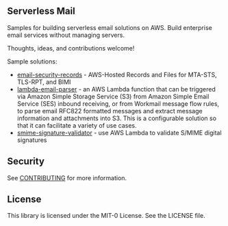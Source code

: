 ## Serverless Mail

Samples for building serverless email solutions on AWS. Build enterprise email services without managing servers.  

Thoughts, ideas, and contributions welcome!  

Sample solutions:  

* [email-security-records](email-security-records) - AWS-Hosted Records and Files for MTA-STS, TLS-RPT, and BIMI
* [lambda-email-parser](lambda-email-parser) - an AWS Lambda function that can be triggered via Amazon Simple Storage Service (S3) from Amazon Simple Email Service (SES) inbound receiving, or from Workmail message flow rules, to parse email RFC822 formatted messages and extract message information and attachments into S3. This is a configurable solution so that it can facilitate a variety of use cases.
* [smime-signature-validator](smime-signature-validator) - use AWS Lambda to validate S/MIME digital signatures

## Security

See [CONTRIBUTING](CONTRIBUTING.md#security-issue-notifications) for more information.

## License

This library is licensed under the MIT-0 License. See the LICENSE file.

